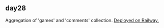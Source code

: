 ## day28

Aggregation of 'games' and 'comments' collection. [Deployed on Railway.](https://omniscient-skate-production.up.railway.app/)